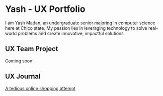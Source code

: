 # Yash - UX Portfolio

I am Yash Madan, an undergraduate senior majoring in computer science here at Chico state. My passion lies in leveraging technology to solve real-world problems and create innovative, impactful solutions

## UX Team Project

Coming soon.

## UX Journal

[A tedious online shopping attempt](journa1.md)
